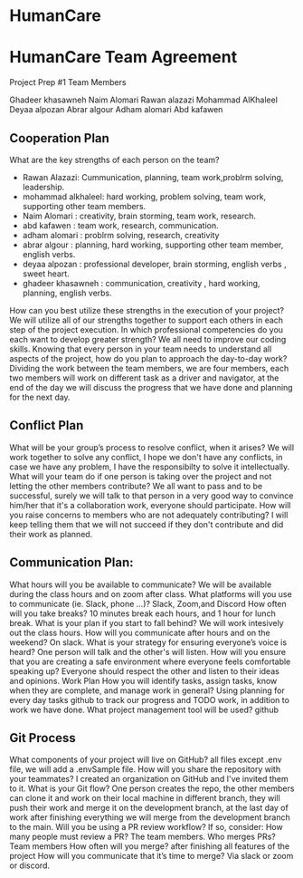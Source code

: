 # HumanCare

# HumanCare Team Agreement
Project Prep #1
Team Members

Ghadeer khasawneh
Naim Alomari 
Rawan alazazi
Mohammad AlKhaleel
Deyaa alpozan 
Abrar algour
Adham alomari
Abd kafawen 



## Cooperation Plan
What are the key strengths of each person on the team?
- Rawan Alazazi: Cummunication, planning, team work,problrm solving, leadership.
- mohammad alkhaleel: hard working, problem solving, team work, supporting other team members.
- Naim Alomari : creativity, brain storming, team work, research.
- abd kafawen : team work, research, communication.
- adham alomari : problrm solving, research,  creativity
- abrar algour : planning, hard working, supporting other team member,  english verbs.
- deyaa alpozan : professional developer, brain storming, english verbs , sweet heart.
- ghadeer khasawneh : communication, creativity , hard working, planning,  english verbs.



How can you best utilize these strengths in the execution of your project?
We will utilize all of our strengths together to support each others in each step of the project execution.
In which professional competencies do you each want to develop greater strength?
We all need to improve our coding skills.
Knowing that every person in your team needs to understand all aspects of the project, how do you plan to approach the day-to-day work?
Dividing the work between the team members, we are four members, each two members will work on different task as a driver and navigator, at the end of the day we will discuss the progress that we have done and planning for the next day.



## Conflict Plan
What will be your group’s process to resolve conflict, when it arises?
We will work together to solve any conflict, I hope we don't have any conflicts, in case we have any problem, I have the responsibilty to solve it intellectually.
What will your team do if one person is taking over the project and not letting the other members contribute?
We all want to pass and to be successful, surely we will talk to that person in a very good way to convince him/her that it's a collaboration work, everyone should participate.
How will you raise concerns to members who are not adequately contributing?
I will keep telling them that we will not succeed if they don't contribute and did their work as planned.



## Communication Plan:
What hours will you be available to communicate?
We will be available during the class hours and on zoom after class.
What platforms will you use to communicate (ie. Slack, phone …)?
Slack, Zoom,and Discord
How often will you take breaks?
10 minutes break each hours, and 1 hour for lunch break.
What is your plan if you start to fall behind?
We will work intesively out the class hours.
How will you communicate after hours and on the weekend?
On slack.
What is your strategy for ensuring everyone’s voice is heard?
One person will talk and the other's will listen.
How will you ensure that you are creating a safe environment where everyone feels comfortable speaking up?
Everyone should respect the other and listen to their ideas and opinions.
Work Plan
How you will identify tasks, assign tasks, know when they are complete, and manage work in general?
Using planning for every day tasks github to track our progress and TODO work, in addition to work we have done.
What project management tool will be used?
github


## Git Process
What components of your project will live on GitHub?
all files except .env file, we will add a .envSample file.
How will you share the repository with your teammates?
I created an organization on GitHub and I've invited them to it.
What is your Git flow?
One person creates the repo, the other members can clone it and work on their local machine in different branch, they will push their work and merge it on the development branch, at the last day of work after finishing everything we will merge from the development branch to the main.
Will you be using a PR review workflow? If so, consider:
How many people must review a PR?
The team members.
Who merges PRs?
Team members
How often will you merge?
after finishing all features of the project
How will you communicate that it’s time to merge?
Via slack or zoom or discord.
